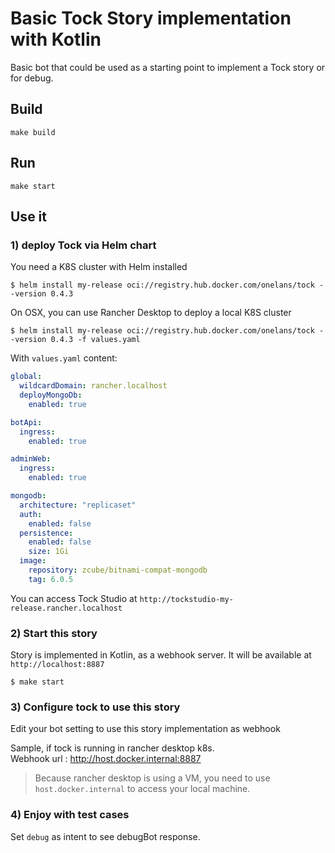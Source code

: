 # Basic Tock Story implementation with Kotlin

Basic bot that could be used as a starting point to implement a Tock story or for debug.

## Build

```shell
make build
```

## Run

```shell
make start
```

## Use it

### 1) deploy Tock via Helm chart

You need a K8S cluster with Helm installed

```shell
$ helm install my-release oci://registry.hub.docker.com/onelans/tock --version 0.4.3
```

On OSX, you can use Rancher Desktop to deploy a local K8S cluster

```shell
$ helm install my-release oci://registry.hub.docker.com/onelans/tock --version 0.4.3 -f values.yaml
```

With `values.yaml` content:

```yaml
global:
  wildcardDomain: rancher.localhost
  deployMongoDb:
    enabled: true

botApi:
  ingress:
    enabled: true

adminWeb:
  ingress:
    enabled: true

mongodb:
  architecture: "replicaset"
  auth:
    enabled: false
  persistence:
    enabled: false
    size: 1Gi
  image:
    repository: zcube/bitnami-compat-mongodb
    tag: 6.0.5
```
You can access Tock Studio at `http://tockstudio-my-release.rancher.localhost`


### 2) Start this story

Story is implemented in Kotlin, as a webhook server. It will be available at `http://localhost:8887`
```shell
$ make start
```

### 3) Configure tock to use this story

Edit your bot setting to use this story implementation as webhook

Sample, if tock is running in rancher desktop k8s.   
Webhook url : http://host.docker.internal:8887
>Because rancher desktop is using a VM, you need to use `host.docker.internal` to access your local machine.

### 4) Enjoy with test cases

Set `debug` as intent to see debugBot response.
